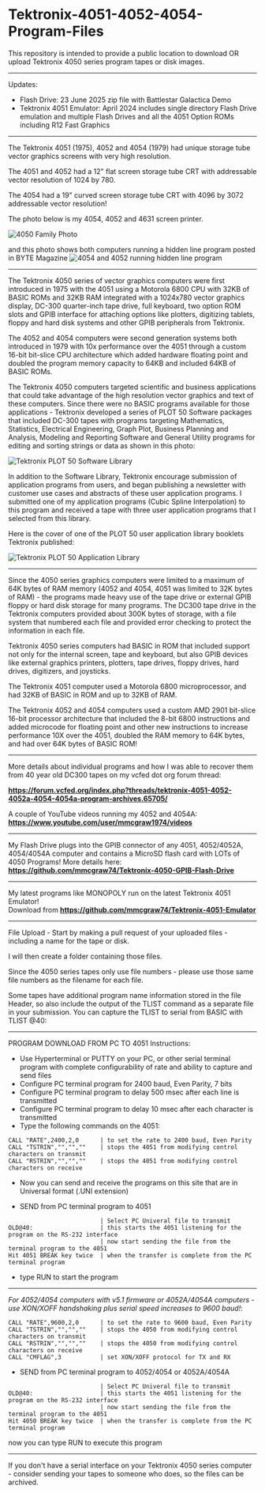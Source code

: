 # Tektronix-4051-4052-4054-Program-Files

This repository is intended to provide a public location to download OR upload Tektronix 4050 series program tapes or disk images.
**************
Updates:
 - Flash Drive: 23 June 2025 zip file with Battlestar Galactica Demo
 - Tektronix 4051 Emulator: April 2024 includes single directory Flash Drive emulation and multiple Flash Drives and all the 4051 Option ROMs including R12 Fast Graphics

**************
The Tektronix 4051 (1975), 4052 and 4054 (1979) had unique storage tube vector graphics screens with very high resolution.  

The 4051 and 4052 had a 12" flat screen storage tube CRT with addressable vector resolution of 1024 by 780.   


The 4054 had a 19" curved screen storage tube CRT with 4096 by 3072 addressable vector resolution!

The photo below is my 4054, 4052 and 4631 screen printer.

![4050 Family Photo](./4052%20and%204054%20highlighted.jpg)

and this photo shows both computers running a hidden line program posted in BYTE Magazine
![4054 and 4052 running hidden line program](./Tektronix%204052%20and%204054%20running%20hidden%20line%20program.png)

************************
The Tektronix 4050 series of vector graphics computers were first introduced in 1975 with the 4051 using a Motorola 6800 CPU with 32KB of BASIC ROMs and 32KB RAM integrated with a 1024x780 vector graphics display, DC-300 quarter-inch tape drive, full keyboard, two option ROM slots and GPIB interface for attaching options like plotters, digitizing tablets, floppy and hard disk systems and other GPIB peripherals from Tektronix.

The 4052 and 4054 computers were second generation systems both introduced in 1979 with 10x performance over the 4051 through a custom 16-bit bit-slice CPU architecture which added hardware floating point and doubled the program memory capacity to 64KB and included 64KB of BASIC ROMs.

The Tektronix 4050 computers targeted scientific and business applications that could take advantage of the high resolution vector graphics and text of these computers.  Since there were no BASIC programs available for those applications - Tektronix developed a series of PLOT 50 Software packages that included DC-300 tapes with programs targeting Mathematics, Statistics, Electrical Engineering, Graph Plot, Business Planning and Analysis, Modeling and Reporting Software and General Utility programs for editing and sorting strings or data as shown in this photo:

![Tektronix PLOT 50 Software Library](./Tektronix%20PLOT%2050%20Software.png)

In addition to the Software Library, Tektronix encourage submission of application programs from users, and began publishing a newsletter with customer use cases and abstracts of these user application programs.  I submitted one of my application programs (Cubic Spline Interpolation) to this program and received a tape with three user application programs that I selected from this library.

Here is the cover of one of the PLOT 50 user application library booklets Tektronix published:

![Tektronix PLOT 50 Application Library](./Tek%20Application%20Library%20programs%20-%20cover%20page.png)

************************

Since the 4050 series graphics computers were limited to a maximum of 64K bytes of RAM memory (4052 and 4054, 4051 was limited to 32K bytes of RAM) - the programs made heavy use of the tape drive or external GPIB floppy or hard disk storage for many programs.  The DC300 tape drive in the Tektronix computers provided about 300K bytes of storage, with a file system that numbered each file and provided error checking to protect the information in each file.

Tektronix 4050 series computers had BASIC in ROM that included support not only for the internal screen, tape and keyboard, but also GPIB devices like external graphics printers, plotters, tape drives, floppy drives, hard drives, digitizers, and joysticks.

The Tektronix 4051 computer used a Motorola 6800 microprocessor, and had 32KB of BASIC in ROM and up to 32KB of RAM.

The Tektronix 4052 and 4054 computers used a custom AMD 2901 bit-slice 16-bit processor architecture that included the 8-bit 6800 instructions and added microcode for floating point and other new instructions to increase performance 10X over the 4051, doubled the RAM memory to 64K bytes, and had over 64K bytes of BASIC ROM!

***********

More details about individual programs and how I was able to recover them from 40 year old DC300 tapes on my vcfed dot org forum thread:

**https://forum.vcfed.org/index.php?threads/tektronix-4051-4052-4052a-4054-4054a-program-archives.65705/**

A couple of YouTube videos running my 4052 and 4054A:
**https://www.youtube.com/user/mmcgraw1974/videos**

***********

My Flash Drive plugs into the GPIB connector of any 4051, 4052/4052A, 4054/4054A computer and contains a MicroSD flash card with LOTs of 4050 Programs!
More details here: **https://github.com/mmcgraw74/Tektronix-4050-GPIB-Flash-Drive**

*********

My latest programs like MONOPOLY run on the latest Tektronix 4051 Emulator!  
Download from **https://github.com/mmcgraw74/Tektronix-4051-Emulator**

***********
File Upload - Start by making a pull request of your uploaded files - including a name for the tape or disk.

I will then create a folder containing those files.

Since the 4050 series tapes only use file numbers - please use those same file numbers as the filename for each file.

Some tapes have additional program name information stored in the file Header, so also include the output of the TLIST command as a separate file in your submission.  You can capture the TLIST to serial from BASIC with TLIST @40:
*****
PROGRAM DOWNLOAD FROM PC TO 4051 Instructions:

- Use Hyperterminal or PUTTY on your PC, or other serial terminal program with complete configurability of rate and ability to capture and send files
- Configure PC terminal program for 2400 baud, Even Parity, 7 bits
- Configure PC terminal program to delay 500 msec after each line is transmitted
- Configure PC terminal program to delay 10 msec after each character is transmitted
- Type the following commands on the 4051:
```
CALL "RATE",2400,2,0      | to set the rate to 2400 baud, Even Parity
CALL "TSTRIN","","",""    | stops the 4051 from modifying control characters on transmit
CALL "RSTRIN","","",""    | stops the 4051 from modifying control characters on receive
```
- Now you can send and receive the programs on this site that are in Universal format (.UNI extension)

- SEND from PC terminal program to 4051
```
                          | Select PC Univeral file to transmit
OLD@40:                   | this starts the 4051 listening for the program on the RS-232 interface
                          | now start sending the file from the terminal program to the 4051
Hit 4051 BREAK key twice  | when the transfer is complete from the PC terminal program
```
- type RUN to start the program
******

_For 4052/4054 computers with v5.1 firmware or 4052A/4054A computers - use XON/XOFF handshaking plus serial speed increases to 9600 baud!_:
```
CALL "RATE",9600,2,0      | to set the rate to 9600 baud, Even Parity
CALL "TSTRIN","","",""    | stops the 4050 from modifying control characters on transmit
CALL "RSTRIN","","",""    | stops the 4050 from modifying control characters on receive
CALL "CMFLAG",3           | set XON/XOFF protocol for TX and RX
```
- SEND from PC terminal program to 4052/4054 or 4052A/4054A
```
                          | Select PC Univeral file to transmit
OLD@40:                   | this starts the 4051 listening for the program on the RS-232 interface
                          | now start sending the file from the terminal program to the 4051
Hit 4050 BREAK key twice  | when the transfer is complete from the PC terminal program
```
now you can type RUN to execute this program

***********
If you don't have a serial interface on your Tektronix 4050 series computer - consider sending your tapes to someone who does, so the files can be archived.

